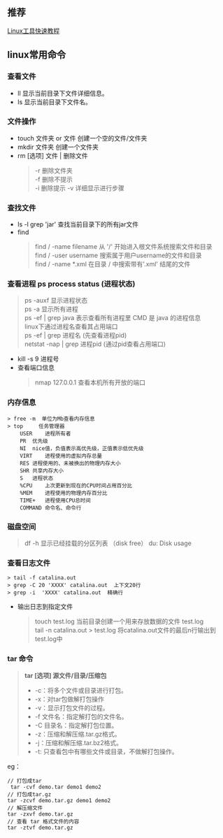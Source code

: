 ## 推荐
[Linux工具快速教程](https://linuxtools-rst.readthedocs.io/zh_CN/latest/base/index.html)
## linux常用命令
### 查看文件
- ll  显示当前目录下文件详细信息。 
- ls 显示当前目录下文件名。

### 文件操作
- touch 文件夹 or 文件 创建一个空的文件/文件夹    
- mkdir 文件夹 创建一个文件夹    
- rm [选项] 文件 | 删除文件       
    > -r  删除文件夹    
    > -f  删除不提示  
    > -i  删除提示
    > -v  详细显示进行步骤

### 查找文件
- ls -l grep 'jar' 查找当前目录下的所有jar文件
- find
    > find / -name filename 从 '/' 开始进入根文件系统搜索文件和目录   
    > find / -user username 搜索属于用户username的文件和目录   
    > find / -name *.xml 在目录 / 中搜索带有'.xml' 结尾的文件

### 查看进程 ps process status (进程状态)
> ps -auxf 显示进程状态    
> ps -a 显示所有进程    
> ps -ef | grep java 表示查看所有进程里 CMD 是 java 的进程信息  
> linux下通过进程名查看其占用端口   
        ps -ef | grep 进程名  (先查看进程pid)    
        netstat -nap | grep 进程pid  (通过pid查看占用端口)

- kill -s 9 进程号
- 查看端口信息
    > nmap 127.0.0.1 查看本机所有开放的端口

### 内存信息    
    > free -m  单位为Mb查看内存信息   
    > top     任务管理器    
        USER    进程所有者    
        PR  优先级      
        NI  nice值，负值表示高优先级，正值表示低优先级            
        VIRT    进程使用的虚拟内存总量            
        RES 进程使用的、未被换出的物理内存大小             
        SHR 共享内存大小          
        S   进程状态           
        %CPU    上次更新到现在的CPU时间占用百分比      
        %MEM    进程使用的物理内存百分比       
        TIME+   进程使用CPU总时间          
        COMMAND 命令名、命令行        

### 磁盘空间
> df -h 显示已经挂载的分区列表 （disk free）
> du: Disk usage

### 查看日志文件
    > tail -f catalina.out   
    > grep -C 20 'XXXX' catalina.out  上下文20行  
    > grep -i  'XXXX' catalina.out  精确行
- 输出日志到指定文件   
    > touch test.log  当前目录创建一个用来存放数据的文件 test.log  
    > tail -n catalina.out > test.log  将catalina.out文件的最后n行输出到test.log中          

### tar 命令
>  **tar [选项] 源文件/目录/压缩包**
>- -c：将多个文件或目录进行打包。
>- -x：对tar包做解打包操作
>- -v：显示打包文件的过程。
>- -f 文件名：指定解打包的文件名。
>- -C 目录名：指定解打包位置。
>- -z：压缩和解压缩.tar.gz格式。
>- -j：压缩和解压缩.tar.bz2格式。
>- -t: 只查看包中有哪些文件或目录，不做解打包操作。
> 
eg：
``` shell
// 打包成tar
 tar -cvf demo.tar demo1 demo2
// 打包成tar.gz
tar -zcvf demo.tar.gz demo1 demo2
// 解压缩文件
tar -zxvf demo.tar.gz 
// 查看 tar 格式文件的内容
tar -ztvf demo.tar.gz
```

      